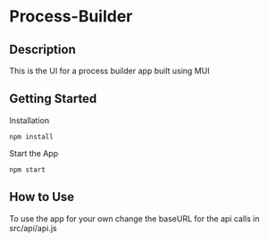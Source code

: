 # Process-Builder

## Description 

This is the UI for a process builder app built using MUI

## Getting Started

Installation
```
npm install
```
Start the App
```
npm start
```
## How to Use

To use the app for your own change the baseURL for the api calls in src/api/api.js
